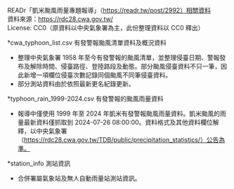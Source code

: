 
READr「凱米颱風雨量專題報導」（https://readr.tw/post/2992）相關資料  
資料來源：https://rdc28.cwa.gov.tw/  
License: CC0（原資料以中央氣象署為主，此份整理資料以 CC0 釋出）  

*cwa_typhoon_list.csv 有發警報颱風清單資料及概況資料  
 - 整理中央氣象署 1958 年至今有發警報的颱風清單，並整理侵臺日期、警報發布及解除時間、侵臺路徑、登陸路段及動態。部分颱風侵臺資料不只一筆，因此新增一項欄位侵臺次數記錄同個颱風不同筆侵臺資料。  
 - 部分測站資料由於依照最新更名紀錄更新。  
      
*typhoon_rain_1999-2024.csv 有發警報的颱風雨量資料  
 - 報導中僅使用 1999 年至 2024 年凱米有發警報颱風雨量資料。凱米颱風的雨量最新資料僅抓取到 2024-07-26 08:00:00。資料格式及其他資料欄位解釋，以中央氣象署（https://rdc28.cwa.gov.tw/TDB/public/precipitation_statistics/）公告為準。  
      
*station_info 測站資訊  
 - 合併署屬氣象站及無人自動雨量站測站資訊。  
